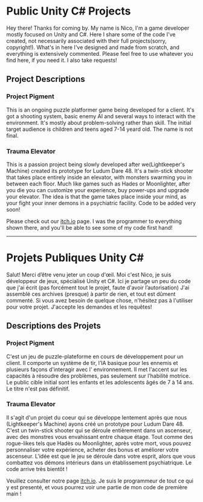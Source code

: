 # Public Unity C# Projects
Hey there! Thanks for coming by. My name is Nico, I'm a game developer mostly focused on Unity and C#. Here I share  some of the code I've created, not necessarily associated with their full projects(sorry, copyright!). What's in here I've designed and made from scratch, and everything is extensively commented. Please feel free to use whatever you find here, if you need it. I also take requests!

## Project Descriptions

### Project Pigment
This is an ongoing puzzle platformer game being developed for a client. It's got a shooting system, basic enemy AI and several ways to interact with the environment. It's mostly about problem-solving rather than skill. 
The initial target audience is children and teens aged 7-14 yeard old.
The name is not final.

### Trauma Elevator
This is a passion project being slowly developed after we(Lightkeeper's Machine) created its prototype for Ludum Dare 48. It's a twin-stick shooter that takes place entirely inside an elevator, with monsters swarming you in between each floor. Much like games such as Hades or Moonlighter, after you die you can customize your experience, buy power-ups and upgrade your elevator. The idea is that the game takes place inside your mind, as your fight your inner demons in a psychiatric facility.
Code to be added very soon!


Please check out our [itch.io](https://lightkeepersmachine.itch.io/) page. I was the programmer to everything shown there, and you'll be able to see some of my code first hand!


----------------

# Projets Publiques Unity C#
Salut! Merci d’être venu jeter un coup d'œil. Moi c'est Nico, je suis développeur de jeux, spécialisé Unity et C#. Ici je partage un peu du code que j'ai écrit (pas forcément tout le projet, faute d'avoir l’autorisation) J'ai assemblé ces archives (presque) à partir de rien, et tout est dûment commenté. Si vous avez besoin de quelque chose, n'hésitez pas à l'utiliser pour votre projet. J'accepte les demandes et les requêtes!

## Descriptions des Projets

### Project Pigment
C'est un jeu de puzzle-plateforme en cours de développement pour un client. Il comporte un système de tir, l’IA basique pour les ennemis et plusieurs façons d'interagir avec l' environnement. Il met l'accent sur les capacités à résoudre des problèmes, pas seulement sur l’habilité motrice. Le public cible initial sont les enfants et les adolescents âgés de 7 à 14 ans. Le titre n'est pas définitif.

### Trauma Elevator
Il s'agit d'un projet du coeur qui se développe lentement après que nous (Lightkeeper's Machine) ayons créé un prototype pour Ludum Dare 48. C'est un twin-stick shooter qui se déroule entièrement dans un ascenseur, avec des monstres vous envahissant entre chaque étage. Tout comme des rogue-likes tels que Hadès ou Moonlighter, après votre mort, vous pouvez personnaliser votre expérience, acheter des bonus et améliorer votre ascenseur. L'idée est que le jeu se déroule dans votre esprit, alors que vous combattez vos démons intérieurs dans un établissement psychiatrique. Le code arrive très bientôt !

Veuillez consulter notre page [itch.io](https://lightkeepersmachine.itch.io/). Je suis le programmeur de tout ce qui y est presenté, et vous pourrez voir une partie de mon code de première main !

